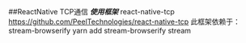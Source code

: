 ##ReactNative TCP通信
***使用框架***
react-native-tcp
https://github.com/PeelTechnologies/react-native-tcp
此框架依赖于：stream-browserify
yarn add stream-browserify stream
